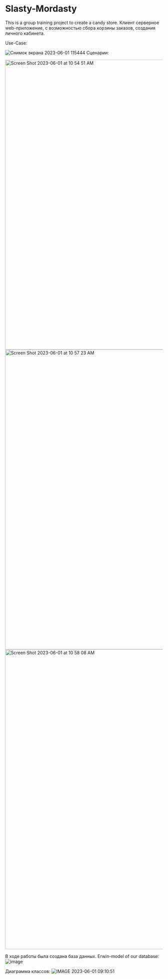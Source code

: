 # Slasty-Mordasty
This is a group training project to create a candy store.
Клиент серверное web-приложение, с возможностью сбора корзины заказов, создания личного кабинета.

Use-Case:


![Снимок экрана 2023-06-01 115444](https://github.com/FantomXYZ/Slasty-Mordasty-Server/assets/108814232/46803aaf-b037-414a-84bb-36fc9368d8ac)
Сценарии:


<img width="925" alt="Screen Shot 2023-06-01 at 10 54 51 AM" src="https://github.com/FantomXYZ/Slasty-Mordasty-Server/assets/108814232/05dd63cd-1230-4a41-96fe-a2bcc6ec1bf7">
<img width="957" alt="Screen Shot 2023-06-01 at 10 57 23 AM" src="https://github.com/FantomXYZ/Slasty-Mordasty-Server/assets/108814232/4c33d0c9-f5a8-4448-b625-402497e684ce">
<img width="957" alt="Screen Shot 2023-06-01 at 10 58 08 AM" src="https://github.com/FantomXYZ/Slasty-Mordasty-Server/assets/108814232/422b5989-4a02-401e-840e-aba26be2b36d">


В ходе работы была создана база данных.
Erwin-model of our database:
![image](https://github.com/FantomXYZ/Slasty-Mordasty-Server/assets/108814232/c0cba0f1-d51c-4576-97b1-253aee969905)

Диаграмма классов:
![IMAGE 2023-06-01 09:10:51](https://github.com/FantomXYZ/Slasty-Mordasty-Server/assets/108814232/de323182-adb1-4077-be78-044b71880328)
